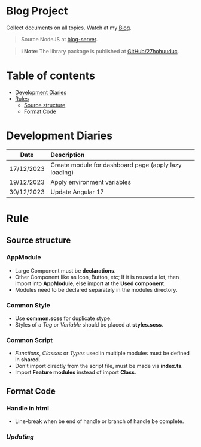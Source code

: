 <h1 ><b>Blog Project</b></h1>

Collect documents on all topics. Watch at my [Blog](https://27hohuuduc.github.io/).
> Source NodeJS at [blog-server](https://github.com/27hohuuduc/blog-server).

> **:information_source: Note:** The library package is published at [GitHub/27hohuuduc](https://github.com/27hohuuduc).

# Table of contents
- [Development Diaries](#development-diaries)
- [Rules](#rule)
    - [Source structure](#source-structure)
    - [Format Code](#format-code)

# Development Diaries
| Date      | Description |
| :-:       | :---        |
| 17/12/2023 | Create module for dashboard page (apply lazy loading) |
| 19/12/2023 | Apply environment variables |
| 30/12/2023 | Update Angular 17 |

# Rule

## Source structure

### AppModule
- Large Component must be **declarations**.
- Other Component like as Icon, Button, etc; If it is reused a lot, then import into **AppModule**, else import at the **Used component**.  
- Modules need to be declared separately in the modules directory.

### Common Style
- Use **common.scss** for duplicate stype.
- Styles of a *Tag* or *Variable* should be placed at **styles.scss**.

### Common Script
- *Functions*, *Classes* or *Types* used in multiple modules must be defined in **shared**.
- Don't import directly from the script file, must be made via **index.ts**.
- Import **Feature modules** instead of import **Class**.

## Format Code

### Handle in html
- Line-break when be end of handle or branch of handle be complete.

### *Updating*
